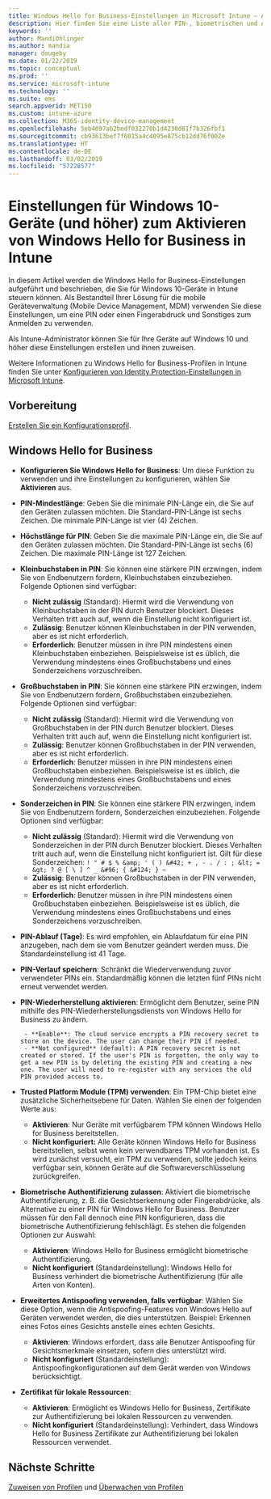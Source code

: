 ```yaml
---
title: Windows Hello for Business-Einstellungen in Microsoft Intune – Azure | Microsoft-Dokumentation
description: Hier finden Sie eine Liste aller PIN-, biometrischen und Antispoofing-Einstellungen in einem Identity Protection-Profil zum Verwenden und Konfigurieren von Windows Hello for Business-Geräten auf Windows 10 in Microsoft Intune.
keywords: ''
author: MandiOhlinger
ms.author: mandia
manager: dougeby
ms.date: 01/22/2019
ms.topic: conceptual
ms.prod: ''
ms.service: microsoft-intune
ms.technology: ''
ms.suite: ems
search.appverid: MET150
ms.custom: intune-azure
ms.collection: M365-identity-device-management
ms.openlocfilehash: 5eb4097ab2bedf032270b1d4230d81f7b326fbf1
ms.sourcegitcommit: cb93613bef7f6015a4c4095e875cb12dd76f002e
ms.translationtype: HT
ms.contentlocale: de-DE
ms.lasthandoff: 03/02/2019
ms.locfileid: "57228577"
---
```

# <a name="windows-10-and-newer-device-settings-to-enable-windows-hello-for-business-in-intune"></a>Einstellungen für Windows 10-Geräte (und höher) zum Aktivieren von Windows Hello for Business in Intune

In diesem Artikel werden die Windows Hello for Business-Einstellungen aufgeführt und beschrieben, die Sie für Windows 10-Geräte in Intune steuern können. Als Bestandteil Ihrer Lösung für die mobile Geräteverwaltung (Mobile Device Management, MDM) verwenden Sie diese Einstellungen, um eine PIN oder einen Fingerabdruck und Sonstiges zum Anmelden zu verwenden.

Als Intune-Administrator können Sie für Ihre Geräte auf Windows 10 und höher diese Einstellungen erstellen und ihnen zuweisen.

Weitere Informationen zu Windows Hello for Business-Profilen in Intune finden Sie unter [Konfigurieren von Identity Protection-Einstellungen in Microsoft Intune](identity-protection-configure.md).

## <a name="before-you-begin"></a>Vorbereitung

[Erstellen Sie ein Konfigurationsprofil](identity-protection-configure.md#create-the-device-profile).

## <a name="windows-hello-for-business"></a>Windows Hello for Business

- **Konfigurieren Sie Windows Hello for Business**: Um diese Funktion zu verwenden und ihre Einstellungen zu konfigurieren, wählen Sie **Aktivieren** aus.
- **PIN-Mindestlänge**: Geben Sie die minimale PIN-Länge ein, die Sie auf den Geräten zulassen möchten. Die Standard-PIN-Länge ist sechs Zeichen. Die minimale PIN-Länge ist vier (4) Zeichen.
- **Höchstlänge für PIN**: Geben Sie die maximale PIN-Länge ein, die Sie auf den Geräten zulassen möchten. Die Standard-PIN-Länge ist sechs (6) Zeichen. Die maximale PIN-Länge ist 127 Zeichen.  
- **Kleinbuchstaben in PIN**: Sie können eine stärkere PIN erzwingen, indem Sie von Endbenutzern fordern, Kleinbuchstaben einzubeziehen. Folgende Optionen sind verfügbar:

  - **Nicht zulässig** (Standard): Hiermit wird die Verwendung von Kleinbuchstaben in der PIN durch Benutzer blockiert. Dieses Verhalten tritt auch auf, wenn die Einstellung nicht konfiguriert ist.
  - **Zulässig**: Benutzer können Kleinbuchstaben in der PIN verwenden, aber es ist nicht erforderlich.
  - **Erforderlich**: Benutzer müssen in ihre PIN mindestens einen Kleinbuchstaben einbeziehen. Beispielsweise ist es üblich, die Verwendung mindestens eines Großbuchstabens und eines Sonderzeichens vorzuschreiben.

- **Großbuchstaben in PIN**: Sie können eine stärkere PIN erzwingen, indem Sie von Endbenutzern fordern, Großbuchstaben einzubeziehen. Folgende Optionen sind verfügbar:

  - **Nicht zulässig** (Standard): Hiermit wird die Verwendung von Großbuchstaben in der PIN durch Benutzer blockiert. Dieses Verhalten tritt auch auf, wenn die Einstellung nicht konfiguriert ist.
  - **Zulässig**: Benutzer können Großbuchstaben in der PIN verwenden, aber es ist nicht erforderlich.
  - **Erforderlich**: Benutzer müssen in ihre PIN mindestens einen Großbuchstaben einbeziehen. Beispielsweise ist es üblich, die Verwendung mindestens eines Großbuchstabens und eines Sonderzeichens vorzuschreiben.

- **Sonderzeichen in PIN**: Sie können eine stärkere PIN erzwingen, indem Sie von Endbenutzern fordern, Sonderzeichen einzubeziehen. Folgende Optionen sind verfügbar:

  - **Nicht zulässig** (Standard): Hiermit wird die Verwendung von Sonderzeichen in der PIN durch Benutzer blockiert. Dieses Verhalten tritt auch auf, wenn die Einstellung nicht konfiguriert ist.
    Gilt für diese Sonderzeichen: `! " # $ % &amp; ' ( ) &#42; + , - . / : ; &lt; = &gt; ? @ [ \ ] ^ _ &#96; { &#124; } ~`
  - **Zulässig**: Benutzer können Großbuchstaben in der PIN verwenden, aber es ist nicht erforderlich.
  - **Erforderlich**: Benutzer müssen in ihre PIN mindestens einen Großbuchstaben einbeziehen. Beispielsweise ist es üblich, die Verwendung mindestens eines Großbuchstabens und eines Sonderzeichens vorzuschreiben.

- **PIN-Ablauf (Tage)**: Es wird empfohlen, ein Ablaufdatum für eine PIN anzugeben, nach dem sie vom Benutzer geändert werden muss. Die Standardeinstellung ist 41 Tage.

- **PIN-Verlauf speichern**: Schränkt die Wiederverwendung zuvor verwendeter PINs ein. Standardmäßig können die letzten fünf PINs nicht erneut verwendet werden.  
- **PIN-Wiederherstellung aktivieren**: Ermöglicht dem Benutzer, seine PIN mithilfe des PIN-Wiederherstellungsdiensts von Windows Hello for Business zu ändern.

       - **Enable**: The cloud service encrypts a PIN recovery secret to store on the device. The user can change their PIN if needed.  
       - **Not configured** (default): A PIN recovery secret is not created or stored. If the user's PIN is forgotten, the only way to get a new PIN is by deleting the existing PIN and creating a new one. The user will need to re-register with any services the old PIN provided access to.  

- **Trusted Platform Module (TPM) verwenden**: Ein TPM-Chip bietet eine zusätzliche Sicherheitsebene für Daten. Wählen Sie einen der folgenden Werte aus:  
  - **Aktivieren**: Nur Geräte mit verfügbarem TPM können Windows Hello for Business bereitstellen.
  - **Nicht konfiguriert:** Alle Geräte können Windows Hello for Business bereitstellen, selbst wenn kein verwendbares TPM vorhanden ist. Es wird zunächst versucht, ein TPM zu verwenden, sollte jedoch keins verfügbar sein, können Geräte auf die Softwareverschlüsselung zurückgreifen.  

- **Biometrische Authentifizierung zulassen**: Aktiviert die biometrische Authentifizierung, z. B. die Gesichtserkennung oder Fingerabdrücke, als Alternative zu einer PIN für Windows Hello for Business. Benutzer müssen für den Fall dennoch eine PIN konfigurieren, dass die biometrische Authentifizierung fehlschlägt. Es stehen die folgenden Optionen zur Auswahl:

  - **Aktivieren**: Windows Hello for Business ermöglicht biometrische Authentifizierung.
  - **Nicht konfiguriert** (Standardeinstellung): Windows Hello for Business verhindert die biometrische Authentifizierung (für alle Arten von Konten).

- **Erweitertes Antispoofing verwenden, falls verfügbar**: Wählen Sie diese Option, wenn die Antispoofing-Features von Windows Hello auf Geräten verwendet werden, die dies unterstützen. Beispiel: Erkennen eines Fotos eines Gesichts anstelle eines echten Gesichts.

  - **Aktivieren**: Windows erfordert, dass alle Benutzer Antispoofing für Gesichtsmerkmale einsetzen, sofern dies unterstützt wird.  
  - **Nicht konfiguriert** (Standardeinstellung): Antispoofingkonfigurationen auf dem Gerät werden von Windows berücksichtigt.

- **Zertifikat für lokale Ressourcen**: 

  - **Aktivieren**: Ermöglicht es Windows Hello for Business, Zertifikate zur Authentifizierung bei lokalen Ressourcen zu verwenden.
  - **Nicht konfiguriert** (Standardeinstellung): Verhindert, dass Windows Hello for Business Zertifikate zur Authentifizierung bei lokalen Ressourcen verwendet.  

## <a name="next-steps"></a>Nächste Schritte

[Zuweisen von Profilen](device-profile-assign.md) und [Überwachen von Profilen](device-profile-monitor.md)
